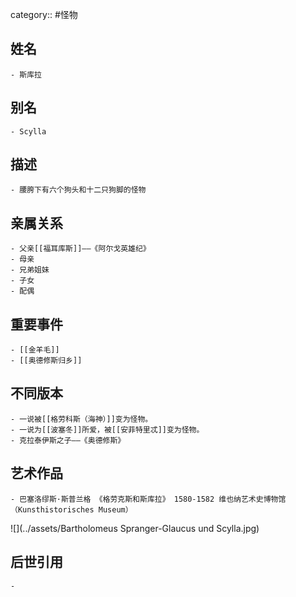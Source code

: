 category:: #怪物
## 姓名
	- 斯库拉
## 别名
	- Scylla
## 描述
	- 腰胯下有六个狗头和十二只狗脚的怪物
## 亲属关系
	- 父亲[[福耳库斯]]——《阿尔戈英雄纪》
	- 母亲
	- 兄弟姐妹
	- 子女
	- 配偶
## 重要事件
	- [[金羊毛]]
	- [[奥德修斯归乡]]
## 不同版本
	- 一说被[[格劳科斯（海神）]]变为怪物。
	- 一说为[[波塞冬]]所爱，被[[安菲特里忒]]变为怪物。
	- 克拉泰伊斯之子——《奥德修斯》
## 艺术作品
	- 巴塞洛缪斯·斯普兰格 《格劳克斯和斯库拉》 1580-1582 维也纳艺术史博物馆（Kunsthistorisches Museum）
 ![](../assets/Bartholomeus Spranger-Glaucus und Scylla.jpg)
## 后世引用
	-
